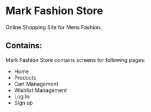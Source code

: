 
# Mark Fashion Store

Online Shopping Site for Mens Fashion.

## Contains:

Mark Fashion Store contains screens for following pages:

* Home
* Products
* Cart Management
* Wishlist Management
* Log In
* Sign up
